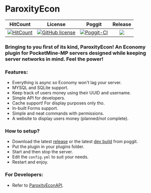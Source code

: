 # ParoxityEcon

| HitCount | License | Poggit | Release |
|:--:|:--:|:--:|:--:|
|[![HitCount](http://hits.dwyl.io/ParoxityTeam/ParoxityEcon.svg)](http://hits.dwyl.io/ParoxityTeam/ParoxityEcon)|[![GitHub license](https://img.shields.io/github/license/ParoxityTeam/ParoxityEcon.svg)](https://github.com/ParoxityTeam/ParoxityEcon/blob/master/LICENSE)|[![Poggit-CI](https://poggit.pmmp.io/ci.shield/ParoxityTeam/ParoxityEcon/ParoxityEcon)](https://poggit.pmmp.io/ci/ParoxityTeam/ParoxityEcon/ParoxityEcon)|[![](https://poggit.pmmp.io/shield.state/ParoxityEcon)](https://poggit.pmmp.io/p/ParoxityEcon)|

### Bringing to you first of its kind, ParoxityEcon! An Economy plugin for PocketMine-MP servers designed while keeping server networks in mind. Feel the power!

### Features:

 - Everything is async so Economy won't lag your server.
 - MYSQL and SQLite support.
 - Keep track of users money using their UUID and username.
 - Simple API for developers.
 - Cache support! For display purposes only tho.
 - In-built Forms support.
 - Simple and neat commands with permissions.
 - A website to display users money (planned/not complete).
 
### How to setup?

 - Download the latest [release](https://poggit.pmmp.io/p/ParoxityEcon) or the latest [dev build](https://poggit.pmmp.io/ci/ParoxityTeam/ParoxityEcon) from poggit.
 - Put the plugin in your plugins folder.
 - Start and then stop the server.
 - Edit the `config.yml` to suit your needs.
 - Restart and enjoy.
 
### For Developers:

 - Refer to [ParoxityEconAPI](https://github.com/ParoxityTeam/ParoxityEcon/blob/master/src/Paroxity/ParoxityEcon/ParoxityEconAPI.php).